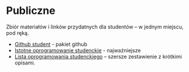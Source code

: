 # Publiczne

Zbiór materiałów i linków przydatnych dla studentów – w jednym miejscu, pod ręką.
- [Github student](Inne/Github%20student.md) - pakiet github
- [Istotne oprogramowanie studenckie](Inne/Istotne%20oprogramowanie%20studenckie.md) - najważniejsze
- [Lista oprogramowania studenckiego](Inne/Lista%20oprogramowania%20studenckiego.md) – szersze zestawienie z krótkimi opisami.

